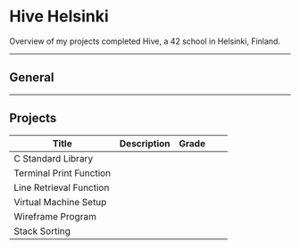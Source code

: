 # Hive Helsinki

Overview of my projects completed Hive, a 42 school in Helsinki, Finland.

---

## General

---

## Projects

| Title                   | Description | Grade |   |   |
|-------------------------|-------------|-------|---|---|
| C Standard Library      |             |       |   |   |
| Terminal Print Function |             |       |   |   |
| Line Retrieval Function |             |       |   |   |
| Virtual Machine Setup   |             |       |   |   |
| Wireframe Program       |             |       |   |   |
| Stack Sorting           |             |       |   |   |
